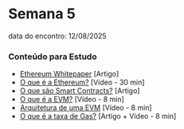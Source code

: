 # Semana 5
data do encontro: 12/08/2025

### Conteúdo para Estudo
- [Ethereum Whitepaper](https://ethereum.org/en/whitepaper/) [Artigo]
- [O que é a Ethereum?](https://www.youtube.com/watch?v=UihMqcj-cqc) [Vídeo - 30 min]
- [O que são Smart Contracts?](https://www.ibm.com/think/topics/smart-contracts) [Artigo]
- [O que é a EVM?](https://www.youtube.com/watch?v=sTOcqS4msoU) [Vídeo - 8 min]
- [Arquitetura de uma EVM](https://www.youtube.com/watch?v=uke_ZWAXHSc) [Vídeo - 8 min]
- [O que é a taxa de Gas?](https://www.mb.com.br/economia-digital/ethereum/taxa-gas-fee/) [Artigo + Vídeo - 8 min]
